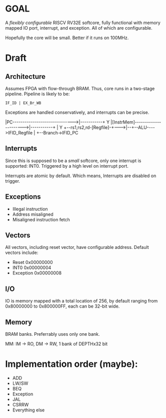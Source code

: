 # GOAL

A *flexibly configurable* RISCV RV32E softcore, fully functional with memory mapped IO port, interrupt, and exception. All of which are configurable.

Hopefully the core will be small. Better if it runs on 100MHz.

# Draft

## Architecture

Assumes FPGA with flow-through BRAM. Thus, core runs in a two-stage pipeline. Pipeline is likely to be:

    IF_ID | EX_Br_WB

Exceptions are handled conservatively, and interrupts can be precise.

|PC------------------------------>|-----------+
                                              Y
|[InstrMem]---------------------->|-----------+
      |                                       Y
      +--rs1,rs2,rd-[Regfile]-+--->|--+--ALU---->IFID_Regfile
		              |
		              +--Branch->IFID_PC

## Interrupts

Since this is supposed to be a *small* softcore, only one interrupt is supported: INT0. Triggered by a high level on interrupt port.

Interrupts are atomic by default. Which means, Interrupts are disabled on trigger.

## Exceptions

- Illegal instruction
- Address misaligned
- Misaligned instruction fetch

## Vectors

All vectors, including reset vector, have configurable address. Default vectors include:

- Reset 0x00000000
- INT0  0x00000004
- Exception 0x00000008

## I/O

IO is memory mapped with a total location of 256, by default ranging from 0x80000000 to 0x800000FF, each can be 32-bit wide.

## Memory

BRAM banks. Preferrably uses only one bank.

MM: IM -> RO, DM -> RW, 1 bank of DEPTHx32 bit

# Implementation order (maybe):

- ADD
- LW/SW
- BEQ
- Exception
- JAL
- CSRRW
- Everything else